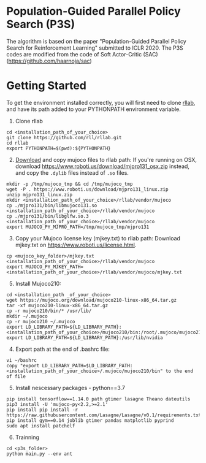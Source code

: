 # Population-Guided Parallel Policy Search (P3S)

The algorithm is based on the paper "Population-Guided Parallel Policy Search for Reinforcement Learning" submitted to ICLR 2020.
The P3S codes are modified from the code of Soft Actor-Critic (SAC) (https://github.com/haarnoja/sac)

# Getting Started

To get the environment installed correctly, you will first need to clone [rllab](https://github.com/rll/rllab), and have its path added to your PYTHONPATH environment variable.

1. Clone rllab

```
cd <installation_path_of_your_choice>
git clone https://github.com/rll/rllab.git
cd rllab
export PYTHONPATH=$(pwd):${PYTHONPATH}
```

2. [Download](https://www.roboti.us/index.html) and copy mujoco files to rllab path:
   If you're running on OSX, download https://www.roboti.us/download/mjpro131_osx.zip instead, and copy the `.dylib` files instead of `.so` files.

```
mkdir -p /tmp/mujoco_tmp && cd /tmp/mujoco_tmp
wget -P . https://www.roboti.us/download/mjpro131_linux.zip
unzip mjpro131_linux.zip
mkdir <installation_path_of_your_choice>/rllab/vendor/mujoco
cp ./mjpro131/bin/libmujoco131.so <installation_path_of_your_choice>/rllab/vendor/mujoco
cp ./mjpro131/bin/libglfw.so.3 <installation_path_of_your_choice>/rllab/vendor/mujoco
export MUJOCO_PY_MJPRO_PATH=/tmp/mujoco_tmp/mjpro131
```

3. Copy your Mujoco license key (mjkey.txt) to rllab path:
Download mjkey.txt on https://www.roboti.us/license.html.

```
cp <mujoco_key_folder>/mjkey.txt <installation_path_of_your_choice>/rllab/vendor/mujoco
export MUJOCO_PY_MJKEY_PATH=<installation_path_of_your_choice>/rllab/vendor/mujoco/mjkey.txt
```
5. Install Mujoco210:
```
cd <installation_path _of_your_choice>
wget https://mujoco.org/download/mujoco210-linux-x86_64.tar.gz
tar -xf mujoco210-linux-x86_64.tar.gz
cp -r mujoco210/bin/* /usr/lib/
mkdir ~/.mujoco
cp -r mujoco210 ~/.mujoco
export LD_LIBRARY_PATH=${LD_LIBRARY_PATH}:<installation_path_of_your_choice>/mujoco210/bin:/root/.mujoco/mujoco210/bin
export LD_LIBRARY_PATH=${LD_LIBRARY_PATH}:/usr/lib/nvidia
```

4. Export path at the end of .bashrc file:

```
vi ~/bashrc
copy "export LD_LIBRARY_PATH=$LD_LIBRARY_PATH:<installation_path_of_your_choice>/.mujoco/mujoco210/bin" to the end of file
```

5. Install nescessary packages - python==3.7

```
pip install tensorflow==1.14.0 path gtimer lasagne Theano dateutils
pip3 install -U 'mujoco-py<2.2,>=2.1'
pip install pip install -r https://raw.githubusercontent.com/Lasagne/Lasagne/v0.1/requirements.txt
pip install gym==0.14 joblib gtimer pandas matplotlib pyprind
sudo apt install patchelf
```
6. Trainning

```
cd <p3s_folder>
python main.py --env ant

```
